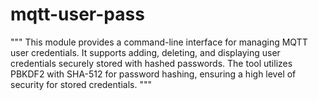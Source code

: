 # mqtt-user-pass

"""
This module provides a command-line interface for managing MQTT user credentials. It supports
adding, deleting, and displaying user credentials securely stored with hashed passwords. The
tool utilizes PBKDF2 with SHA-512 for password hashing, ensuring a high level of security for
stored credentials.
"""
